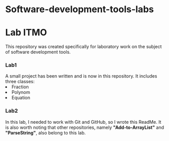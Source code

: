 # Software-development-tools-labs
<h1> Lab ITMO </h1> 
This repository was created specifically for laboratory work on the subject of software development tools. 
<h3> Lab1 </h3>
A small project has been written and is now in this repository. It includes three classes: 
<li> Fraction </li>
<li>Polynom</li>
<li>Equation </li>
<h3> Lab2 </h3>
In this lab, I needed to work with Git and GitHub, so I wrote this ReadMe.
It is also worth noting that other repositories, namely <b>"Add-to-ArrayList"</b> and <b>"ParseString"</b>, also belong to this lab.
